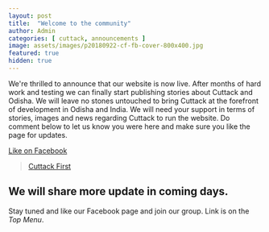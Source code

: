 ```yaml
---
layout: post
title:  "Welcome to the community"
author: Admin
categories: [ cuttack, announcements ]
image: assets/images/p20180922-cf-fb-cover-800x400.jpg
featured: true
hidden: true
---
```


We're thrilled to announce that our website is now live. After months of hard work and testing we can finally start publishing stories about Cuttack and Odisha. We will leave no stones untouched to bring Cuttack at the forefront of development in Odisha and India. We will need your support in terms of stories, images and news regarding Cuttack to run the website. Do comment below to let us know you were here and make sure you like the page for updates.

<a href="https://facebook.com/cuttackfirst">Like on Facebook</a>

<div class="fb-page" data-href="https://www.facebook.com/cuttackfirst" data-small-header="false" data-adapt-container-width="true" data-hide-cover="false" data-show-facepile="true"><blockquote cite="https://www.facebook.com/cuttackfirst" class="fb-xfbml-parse-ignore"><a href="https://www.facebook.com/cuttackfirst">Cuttack First</a></blockquote></div>

## We will share more update in coming days.
Stay tuned and like our Facebook page and join our group. Link is on the *Top Menu*.


<div id="fb-root"></div>
<script>(function(d, s, id) {
  var js, fjs = d.getElementsByTagName(s)[0];
  if (d.getElementById(id)) return;
  js = d.createElement(s); js.id = id;
  js.src = 'https://connect.facebook.net/en_GB/sdk.js#xfbml=1&version=v3.1';
  fjs.parentNode.insertBefore(js, fjs);
}(document, 'script', 'facebook-jssdk'));</script>
